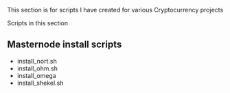 This section is for scripts I have created for various Cryptocurrency projects

Scripts in this section

## Masternode install scripts
- install_nort.sh
- install_ohm.sh
- install_omega
- install_shekel.sh



